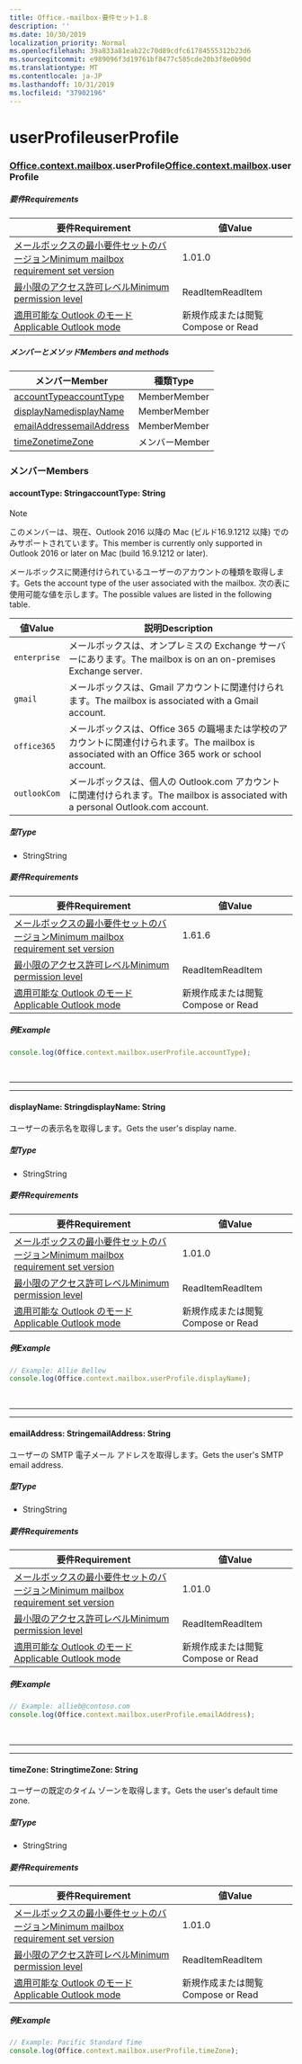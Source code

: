 ```yaml
---
title: Office.-mailbox-要件セット1.8
description: ''
ms.date: 10/30/2019
localization_priority: Normal
ms.openlocfilehash: 39a833a81eab22c70d89cdfc61784555312b23d6
ms.sourcegitcommit: e989096f3d19761bf8477c585cde20b3f8e0b90d
ms.translationtype: MT
ms.contentlocale: ja-JP
ms.lasthandoff: 10/31/2019
ms.locfileid: "37902196"
---
```

# <a name="userprofile"></a><span data-ttu-id="493c6-102">userProfile</span><span class="sxs-lookup"><span data-stu-id="493c6-102">userProfile</span></span>

### <a name="officeofficemdcontextofficecontextmdmailboxofficecontextmailboxmduserprofile"></a><span data-ttu-id="493c6-103">[Office](Office.md)[.context](Office.context.md)[.mailbox](Office.context.mailbox.md).userProfile</span><span class="sxs-lookup"><span data-stu-id="493c6-103">[Office](Office.md)[.context](Office.context.md)[.mailbox](Office.context.mailbox.md).userProfile</span></span>

##### <a name="requirements"></a><span data-ttu-id="493c6-104">要件</span><span class="sxs-lookup"><span data-stu-id="493c6-104">Requirements</span></span>

|<span data-ttu-id="493c6-105">要件</span><span class="sxs-lookup"><span data-stu-id="493c6-105">Requirement</span></span>| <span data-ttu-id="493c6-106">値</span><span class="sxs-lookup"><span data-stu-id="493c6-106">Value</span></span>|
|---|---|
|[<span data-ttu-id="493c6-107">メールボックスの最小要件セットのバージョン</span><span class="sxs-lookup"><span data-stu-id="493c6-107">Minimum mailbox requirement set version</span></span>](/office/dev/add-ins/reference/requirement-sets/outlook-api-requirement-sets)| <span data-ttu-id="493c6-108">1.0</span><span class="sxs-lookup"><span data-stu-id="493c6-108">1.0</span></span>|
|[<span data-ttu-id="493c6-109">最小限のアクセス許可レベル</span><span class="sxs-lookup"><span data-stu-id="493c6-109">Minimum permission level</span></span>](/outlook/add-ins/understanding-outlook-add-in-permissions)| <span data-ttu-id="493c6-110">ReadItem</span><span class="sxs-lookup"><span data-stu-id="493c6-110">ReadItem</span></span>|
|[<span data-ttu-id="493c6-111">適用可能な Outlook のモード</span><span class="sxs-lookup"><span data-stu-id="493c6-111">Applicable Outlook mode</span></span>](/outlook/add-ins/#extension-points)| <span data-ttu-id="493c6-112">新規作成または閲覧</span><span class="sxs-lookup"><span data-stu-id="493c6-112">Compose or Read</span></span>|

##### <a name="members-and-methods"></a><span data-ttu-id="493c6-113">メンバーとメソッド</span><span class="sxs-lookup"><span data-stu-id="493c6-113">Members and methods</span></span>

| <span data-ttu-id="493c6-114">メンバー</span><span class="sxs-lookup"><span data-stu-id="493c6-114">Member</span></span> | <span data-ttu-id="493c6-115">種類</span><span class="sxs-lookup"><span data-stu-id="493c6-115">Type</span></span> |
|--------|------|
| [<span data-ttu-id="493c6-116">accountType</span><span class="sxs-lookup"><span data-stu-id="493c6-116">accountType</span></span>](#accounttype-string) | <span data-ttu-id="493c6-117">Member</span><span class="sxs-lookup"><span data-stu-id="493c6-117">Member</span></span> |
| [<span data-ttu-id="493c6-118">displayName</span><span class="sxs-lookup"><span data-stu-id="493c6-118">displayName</span></span>](#displayname-string) | <span data-ttu-id="493c6-119">Member</span><span class="sxs-lookup"><span data-stu-id="493c6-119">Member</span></span> |
| [<span data-ttu-id="493c6-120">emailAddress</span><span class="sxs-lookup"><span data-stu-id="493c6-120">emailAddress</span></span>](#emailaddress-string) | <span data-ttu-id="493c6-121">Member</span><span class="sxs-lookup"><span data-stu-id="493c6-121">Member</span></span> |
| [<span data-ttu-id="493c6-122">timeZone</span><span class="sxs-lookup"><span data-stu-id="493c6-122">timeZone</span></span>](#timezone-string) | <span data-ttu-id="493c6-123">メンバー</span><span class="sxs-lookup"><span data-stu-id="493c6-123">Member</span></span> |

### <a name="members"></a><span data-ttu-id="493c6-124">メンバー</span><span class="sxs-lookup"><span data-stu-id="493c6-124">Members</span></span>

#### <a name="accounttype-string"></a><span data-ttu-id="493c6-125">accountType: String</span><span class="sxs-lookup"><span data-stu-id="493c6-125">accountType: String</span></span>

> [!NOTE]
> <span data-ttu-id="493c6-126">このメンバーは、現在、Outlook 2016 以降の Mac (ビルド16.9.1212 以降) でのみサポートされています。</span><span class="sxs-lookup"><span data-stu-id="493c6-126">This member is currently only supported in Outlook 2016 or later on Mac (build 16.9.1212 or later).</span></span>

<span data-ttu-id="493c6-127">メールボックスに関連付けられているユーザーのアカウントの種類を取得します。</span><span class="sxs-lookup"><span data-stu-id="493c6-127">Gets the account type of the user associated with the mailbox.</span></span> <span data-ttu-id="493c6-128">次の表に使用可能な値を示します。</span><span class="sxs-lookup"><span data-stu-id="493c6-128">The possible values are listed in the following table.</span></span>

| <span data-ttu-id="493c6-129">値</span><span class="sxs-lookup"><span data-stu-id="493c6-129">Value</span></span> | <span data-ttu-id="493c6-130">説明</span><span class="sxs-lookup"><span data-stu-id="493c6-130">Description</span></span> |
|-------|-------------|
| `enterprise` | <span data-ttu-id="493c6-131">メールボックスは、オンプレミスの Exchange サーバーにあります。</span><span class="sxs-lookup"><span data-stu-id="493c6-131">The mailbox is on an on-premises Exchange server.</span></span> |
| `gmail` | <span data-ttu-id="493c6-132">メールボックスは、Gmail アカウントに関連付けられます。</span><span class="sxs-lookup"><span data-stu-id="493c6-132">The mailbox is associated with a Gmail account.</span></span> |
| `office365` | <span data-ttu-id="493c6-133">メールボックスは、Office 365 の職場または学校のアカウントに関連付けられます。</span><span class="sxs-lookup"><span data-stu-id="493c6-133">The mailbox is associated with an Office 365 work or school account.</span></span> |
| `outlookCom` | <span data-ttu-id="493c6-134">メールボックスは、個人の Outlook.com アカウントに関連付けられます。</span><span class="sxs-lookup"><span data-stu-id="493c6-134">The mailbox is associated with a personal Outlook.com account.</span></span> |

##### <a name="type"></a><span data-ttu-id="493c6-135">型</span><span class="sxs-lookup"><span data-stu-id="493c6-135">Type</span></span>

*   <span data-ttu-id="493c6-136">String</span><span class="sxs-lookup"><span data-stu-id="493c6-136">String</span></span>

##### <a name="requirements"></a><span data-ttu-id="493c6-137">要件</span><span class="sxs-lookup"><span data-stu-id="493c6-137">Requirements</span></span>

|<span data-ttu-id="493c6-138">要件</span><span class="sxs-lookup"><span data-stu-id="493c6-138">Requirement</span></span>| <span data-ttu-id="493c6-139">値</span><span class="sxs-lookup"><span data-stu-id="493c6-139">Value</span></span>|
|---|---|
|[<span data-ttu-id="493c6-140">メールボックスの最小要件セットのバージョン</span><span class="sxs-lookup"><span data-stu-id="493c6-140">Minimum mailbox requirement set version</span></span>](/office/dev/add-ins/reference/requirement-sets/outlook-api-requirement-sets)| <span data-ttu-id="493c6-141">1.6</span><span class="sxs-lookup"><span data-stu-id="493c6-141">1.6</span></span> |
|[<span data-ttu-id="493c6-142">最小限のアクセス許可レベル</span><span class="sxs-lookup"><span data-stu-id="493c6-142">Minimum permission level</span></span>](/outlook/add-ins/understanding-outlook-add-in-permissions)| <span data-ttu-id="493c6-143">ReadItem</span><span class="sxs-lookup"><span data-stu-id="493c6-143">ReadItem</span></span>|
|[<span data-ttu-id="493c6-144">適用可能な Outlook のモード</span><span class="sxs-lookup"><span data-stu-id="493c6-144">Applicable Outlook mode</span></span>](/outlook/add-ins/#extension-points)| <span data-ttu-id="493c6-145">新規作成または閲覧</span><span class="sxs-lookup"><span data-stu-id="493c6-145">Compose or Read</span></span>|

##### <a name="example"></a><span data-ttu-id="493c6-146">例</span><span class="sxs-lookup"><span data-stu-id="493c6-146">Example</span></span>

```js
console.log(Office.context.mailbox.userProfile.accountType);
```

<br>

---
---

#### <a name="displayname-string"></a><span data-ttu-id="493c6-147">displayName: String</span><span class="sxs-lookup"><span data-stu-id="493c6-147">displayName: String</span></span>

<span data-ttu-id="493c6-148">ユーザーの表示名を取得します。</span><span class="sxs-lookup"><span data-stu-id="493c6-148">Gets the user's display name.</span></span>

##### <a name="type"></a><span data-ttu-id="493c6-149">型</span><span class="sxs-lookup"><span data-stu-id="493c6-149">Type</span></span>

*   <span data-ttu-id="493c6-150">String</span><span class="sxs-lookup"><span data-stu-id="493c6-150">String</span></span>

##### <a name="requirements"></a><span data-ttu-id="493c6-151">要件</span><span class="sxs-lookup"><span data-stu-id="493c6-151">Requirements</span></span>

|<span data-ttu-id="493c6-152">要件</span><span class="sxs-lookup"><span data-stu-id="493c6-152">Requirement</span></span>| <span data-ttu-id="493c6-153">値</span><span class="sxs-lookup"><span data-stu-id="493c6-153">Value</span></span>|
|---|---|
|[<span data-ttu-id="493c6-154">メールボックスの最小要件セットのバージョン</span><span class="sxs-lookup"><span data-stu-id="493c6-154">Minimum mailbox requirement set version</span></span>](/office/dev/add-ins/reference/requirement-sets/outlook-api-requirement-sets)| <span data-ttu-id="493c6-155">1.0</span><span class="sxs-lookup"><span data-stu-id="493c6-155">1.0</span></span>|
|[<span data-ttu-id="493c6-156">最小限のアクセス許可レベル</span><span class="sxs-lookup"><span data-stu-id="493c6-156">Minimum permission level</span></span>](/outlook/add-ins/understanding-outlook-add-in-permissions)| <span data-ttu-id="493c6-157">ReadItem</span><span class="sxs-lookup"><span data-stu-id="493c6-157">ReadItem</span></span>|
|[<span data-ttu-id="493c6-158">適用可能な Outlook のモード</span><span class="sxs-lookup"><span data-stu-id="493c6-158">Applicable Outlook mode</span></span>](/outlook/add-ins/#extension-points)| <span data-ttu-id="493c6-159">新規作成または閲覧</span><span class="sxs-lookup"><span data-stu-id="493c6-159">Compose or Read</span></span>|

##### <a name="example"></a><span data-ttu-id="493c6-160">例</span><span class="sxs-lookup"><span data-stu-id="493c6-160">Example</span></span>

```js
// Example: Allie Bellew
console.log(Office.context.mailbox.userProfile.displayName);
```

<br>

---
---

#### <a name="emailaddress-string"></a><span data-ttu-id="493c6-161">emailAddress: String</span><span class="sxs-lookup"><span data-stu-id="493c6-161">emailAddress: String</span></span>

<span data-ttu-id="493c6-162">ユーザーの SMTP 電子メール アドレスを取得します。</span><span class="sxs-lookup"><span data-stu-id="493c6-162">Gets the user's SMTP email address.</span></span>

##### <a name="type"></a><span data-ttu-id="493c6-163">型</span><span class="sxs-lookup"><span data-stu-id="493c6-163">Type</span></span>

*   <span data-ttu-id="493c6-164">String</span><span class="sxs-lookup"><span data-stu-id="493c6-164">String</span></span>

##### <a name="requirements"></a><span data-ttu-id="493c6-165">要件</span><span class="sxs-lookup"><span data-stu-id="493c6-165">Requirements</span></span>

|<span data-ttu-id="493c6-166">要件</span><span class="sxs-lookup"><span data-stu-id="493c6-166">Requirement</span></span>| <span data-ttu-id="493c6-167">値</span><span class="sxs-lookup"><span data-stu-id="493c6-167">Value</span></span>|
|---|---|
|[<span data-ttu-id="493c6-168">メールボックスの最小要件セットのバージョン</span><span class="sxs-lookup"><span data-stu-id="493c6-168">Minimum mailbox requirement set version</span></span>](/office/dev/add-ins/reference/requirement-sets/outlook-api-requirement-sets)| <span data-ttu-id="493c6-169">1.0</span><span class="sxs-lookup"><span data-stu-id="493c6-169">1.0</span></span>|
|[<span data-ttu-id="493c6-170">最小限のアクセス許可レベル</span><span class="sxs-lookup"><span data-stu-id="493c6-170">Minimum permission level</span></span>](/outlook/add-ins/understanding-outlook-add-in-permissions)| <span data-ttu-id="493c6-171">ReadItem</span><span class="sxs-lookup"><span data-stu-id="493c6-171">ReadItem</span></span>|
|[<span data-ttu-id="493c6-172">適用可能な Outlook のモード</span><span class="sxs-lookup"><span data-stu-id="493c6-172">Applicable Outlook mode</span></span>](/outlook/add-ins/#extension-points)| <span data-ttu-id="493c6-173">新規作成または閲覧</span><span class="sxs-lookup"><span data-stu-id="493c6-173">Compose or Read</span></span>|

##### <a name="example"></a><span data-ttu-id="493c6-174">例</span><span class="sxs-lookup"><span data-stu-id="493c6-174">Example</span></span>

```js
// Example: allieb@contoso.com
console.log(Office.context.mailbox.userProfile.emailAddress);
```

<br>

---
---

#### <a name="timezone-string"></a><span data-ttu-id="493c6-175">timeZone: String</span><span class="sxs-lookup"><span data-stu-id="493c6-175">timeZone: String</span></span>

<span data-ttu-id="493c6-176">ユーザーの既定のタイム ゾーンを取得します。</span><span class="sxs-lookup"><span data-stu-id="493c6-176">Gets the user's default time zone.</span></span>

##### <a name="type"></a><span data-ttu-id="493c6-177">型</span><span class="sxs-lookup"><span data-stu-id="493c6-177">Type</span></span>

*   <span data-ttu-id="493c6-178">String</span><span class="sxs-lookup"><span data-stu-id="493c6-178">String</span></span>

##### <a name="requirements"></a><span data-ttu-id="493c6-179">要件</span><span class="sxs-lookup"><span data-stu-id="493c6-179">Requirements</span></span>

|<span data-ttu-id="493c6-180">要件</span><span class="sxs-lookup"><span data-stu-id="493c6-180">Requirement</span></span>| <span data-ttu-id="493c6-181">値</span><span class="sxs-lookup"><span data-stu-id="493c6-181">Value</span></span>|
|---|---|
|[<span data-ttu-id="493c6-182">メールボックスの最小要件セットのバージョン</span><span class="sxs-lookup"><span data-stu-id="493c6-182">Minimum mailbox requirement set version</span></span>](/office/dev/add-ins/reference/requirement-sets/outlook-api-requirement-sets)| <span data-ttu-id="493c6-183">1.0</span><span class="sxs-lookup"><span data-stu-id="493c6-183">1.0</span></span>|
|[<span data-ttu-id="493c6-184">最小限のアクセス許可レベル</span><span class="sxs-lookup"><span data-stu-id="493c6-184">Minimum permission level</span></span>](/outlook/add-ins/understanding-outlook-add-in-permissions)| <span data-ttu-id="493c6-185">ReadItem</span><span class="sxs-lookup"><span data-stu-id="493c6-185">ReadItem</span></span>|
|[<span data-ttu-id="493c6-186">適用可能な Outlook のモード</span><span class="sxs-lookup"><span data-stu-id="493c6-186">Applicable Outlook mode</span></span>](/outlook/add-ins/#extension-points)| <span data-ttu-id="493c6-187">新規作成または閲覧</span><span class="sxs-lookup"><span data-stu-id="493c6-187">Compose or Read</span></span>|

##### <a name="example"></a><span data-ttu-id="493c6-188">例</span><span class="sxs-lookup"><span data-stu-id="493c6-188">Example</span></span>

```js
// Example: Pacific Standard Time
console.log(Office.context.mailbox.userProfile.timeZone);
```
